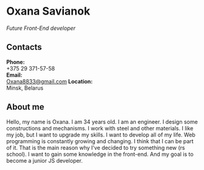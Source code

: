 # Oxana Savianok
*Future Front-End developer*

## Contacts
**Phone:**\
+375 29 371-57-58\
**Email:**\
Oxana8833@gmail.com
**Location:**\
Minsk, Belarus

## About me
Hello, my name is Oxana. I am 34 years old. I am an engineer. I design some constructions and mechanisms. I work with steel and other materials. I like my job, but I want to upgrade my skills. I want to develop all of my life.
Web programming is constantly growing and changing. I think that I can be part of it. That is the main reason why I’ve decided to try something new (rs school). I want to gain some knowledge in the front-end. And my goal is to become a junior JS developer.